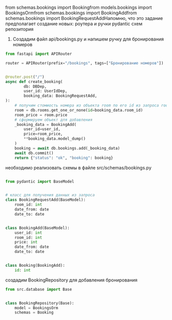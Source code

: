 from schemas.bookings import Bookingfrom models.bookings import BookingsOrmfrom schemas.bookings import BookingAddfrom
schemas.bookings import BookingRequestAddНапомню, что это задание
предполагает создание новых:
роутера и ручки
pydantic схем
репозитория

1) Создадим файл api/bookings.py и напишем ручку для бронирования номеров

```python
from fastapi import APIRouter

router = APIRouter(prefix="/bookings", tags=["Бронирование номеров"])


@router.post("/")
async def create_booking(
        db: DBDep,
        user_id: UserIdDep,
        booking_data: BookingRequestAdd,
):
    # получим стомиость номера из объекта room по его id из запроса room_id
    room = db.rooms.get_one_or_none(id=booking_data.room_id)
    room_price = room.price
    # сформируем объект для добавления 
    _booking_data = BookingAdd(
        user_id=user_id,
        price=room_price,
        **booking_data.model_dump()
    )
    booking = await db.bookings.add(_booking_data)
    await db.commit()
    return {"status": "ok", "booking": booking}
```

необходимо реализовать схемы в файле src/schemas/bookings.py

```python

from pydantic import BaseModel


# класс для получения данных из запроса
class BookingRequestAdd(BaseModel):
    room_id: int
    date_from: date
    date_to: date


class BookingAdd(BaseModel):
    user_id: int
    room_id: int
    price: int
    date_from: date
    date_to: date


class Booking(BookingAdd):
    id: int
```

создадим BookingRepository для добавления бронирования

```python
from src.database import Base


class BookingRepository(Base):
    model = BookingsOrm
    schemas = Booking
```
